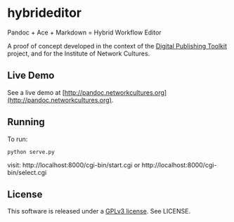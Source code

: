 hybrideditor
============

Pandoc + Ace + Markdown = Hybrid Workflow Editor

A proof of concept developed in the context of the [Digital Publishing Toolkit](http://networkcultures.org/digitalpublishing/) project, and for the Institute of Network Cultures.

## Live Demo

See a live demo at [http://pandoc.networkcultures.org](http://pandoc.networkcultures.org).

## Running

To run:

    python serve.py

visit:
http://localhost:8000/cgi-bin/start.cgi
or
http://localhost:8000/cgi-bin/select.cgi

## License

This software is released under a [GPLv3 license](http://www.gnu.org/copyleft/gpl.html). See LICENSE.